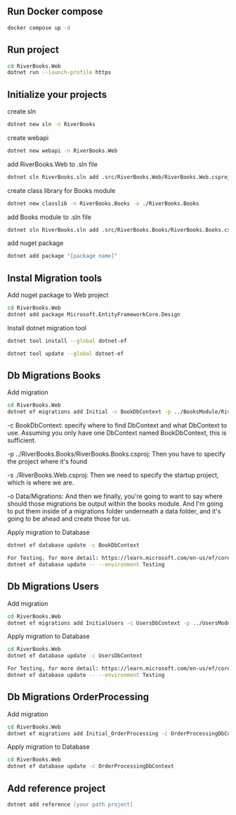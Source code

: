 ## Run Docker compose
```zsh
docker compose up -d
```

## Run project
```zsh
cd RiverBooks.Web
dotnet run --launch-profile https
```

## Initialize your projects
create sln
```zsh
dotnet new sln -n RiverBooks
```

create webapi
```zsh
dotnet new webapi -n RiverBooks.Web
```

add RiverBooks.Web to .sln file
```zsh
dotnet sln RiverBooks.sln add .src/RiverBooks.Web/RiverBooks.Web.csproj
```

create class library for Books module
```zsh
dotnet new classlib -n RiverBooks.Books -o ./RiverBooks.Books
```

add Books module to .sln file
```zsh
dotnet sln RiverBooks.sln add .src/RiverBooks.Books/RiverBooks.Books.csproj
```

add nuget package
```zsh
dotnet add package "[package name]"
```

## Instal Migration tools
Add nuget package to Web project
```zsh
cd RiverBooks.Web
dotnet add package Microsoft.EntityFrameworkCore.Design
```

Install dotnet migration tool
```zsh
dotnet tool install --global dotnet-ef

dotnet tool update --global dotnet-ef
```

## Db Migrations Books
Add migration
```zsh
cd RiverBooks.Web
dotnet ef migrations add Initial -c BookDbContext -p ../BooksModule/RiverBooks.Books/RiverBooks.Books.csproj -s ./RiverBooks.Web.csproj -o Data/Migrations
```
-c BookDbContext: specify where to find DbContext and what DbContext to use. Assuming you only have one DbContext
named BookDbContext, this is sufficient.

-p ../RiverBooks.Books/RiverBooks.Books.csproj: Then you have to specify the project where it's found

-s ./RiverBooks.Web.csproj: Then we need to specify the startup project, which is where we are.

-o Data/Migrations: And then we finally, you're going to want to say where should those migrations be output within the 
books module. And I'm going to put them inside of a migrations folder underneath a data folder, and it's going to be 
ahead and create those for us.

Apply migration to Database
```zsh
dotnet ef database update -c BookDbContext

For Testing, for more detail: https://learn.microsoft.com/en-us/ef/core/cli/dotnet#aspnet-core-environment
dotnet ef database update -- --environment Testing
```

## Db Migrations Users
Add migration
```zsh
cd RiverBooks.Web
dotnet ef migrations add InitialUsers -c UsersDbContext -p ../UsersModule/RiverBooks.Users/RiverBooks.Users.csproj -s ./RiverBooks.Web.csproj -o Data/Migrations
```

Apply migration to Database
```zsh
cd RiverBooks.Web
dotnet ef database update -c UsersDbContext

For Testing, for more detail: https://learn.microsoft.com/en-us/ef/core/cli/dotnet#aspnet-core-environment
dotnet ef database update -- --environment Testing
```

## Db Migrations OrderProcessing
Add migration
```zsh
cd RiverBooks.Web
dotnet ef migrations add Initial_OrderProcessing -c OrderProcessingDbContext -p ../OrderProcessingModule/RiverBooks.OrderProcessing/RiverBooks.OrderProcessing.csproj -s ./RiverBooks.Web.csproj -o Data/Migrations
```

Apply migration to Database
```zsh
cd RiverBooks.Web
dotnet ef database update -c OrderProcessingDbContext
```

## Add reference project
```zsh
dotnet add reference [your path project]
```